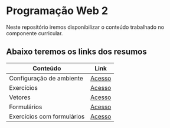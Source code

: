 # Programação Web 2

Neste repositório iremos disponibilizar o conteúdo trabalhado no componente curricular.

## Abaixo teremos os links dos resumos

Conteúdo | Link
-- | --
Configuração de ambiente | [Acesso](ambiente/ambiente_xampp.md)
Exercícios | [Acesso](conteudo/exercicios_ambientacao_1.md)
Vetores | [Acesso](conteudo/vetores.md)
Formulários | [Acesso](conteudo/formularios.md)
Exercícios com formulários | [Acesso](conteudo/exercicios/exercicios_formularios.md)